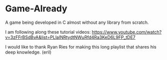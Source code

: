# Game-Already
A game being developed in C almost without any library from scratch.

I am following along these tutorial videos:
https://www.youtube.com/watch?v=3zFFrBSdBvA&list=PLlaINRtydtNWuRfd4Ra3KeD6L9FP_tDE7

I would like to thank Ryan Ries for making this long playlist that shares his deep knowledge. (eril)
